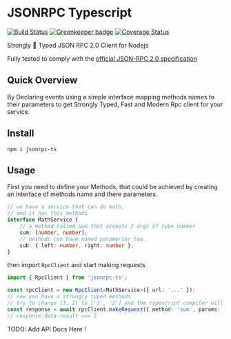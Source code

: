 # JSONRPC Typescript
[![Build Status](https://travis-ci.org/shekohex/jsonrpc-ts.svg?branch=master)](https://travis-ci.org/shekohex/jsonrpc-ts) [![Greenkeeper badge](https://badges.greenkeeper.io/shekohex/jsonrpc-ts.svg)](https://greenkeeper.io/)
[![Coverage Status](https://coveralls.io/repos/github/shekohex/jsonrpc-ts/badge.svg?branch=master)](https://coveralls.io/github/shekohex/jsonrpc-ts?branch=master)

Strongly 💪 Typed JSON RPC 2.0 Client for Nodejs

Fully tested to comply with the [official JSON-RPC 2.0 specification](https://www.jsonrpc.org/specification)

## Quick Overview
By Declaring events using a simple interface mapping methods names to their parameters to get Strongly Typed, Fast and Modern Rpc client for your service.

## Install
```
npm i jsonrpc-ts
```

## Usage

First you need to define your Methods, that could be achieved by creating an interface of methods name and there parameters.

```ts
// we have a service that can do math,
// and it has this methods
interface MathService {
    // a method called sum that accepts 2 args of type number
    sum: [number, number];
    // methods can have named paramerter too.
    sub: { left: number, right: number };
}
```

then import `RpcClient` and start making requests

```ts
import { RpcClient } from 'jsonrpc-ts';

const rpcClient = new RpcClient<MathService>({ url: '...' });
// now you have a strongly typed methods.
// try to change [3, 2] to ['3', '2'] and the typescript compiler will catch you !
const response = await rpcClient.makeRequest({ method: 'sum', params: [3, 2], id: 1, jsonrpc: '2.0' });
// response.data.result === 5
```

TODO: Add API Docs Here !
